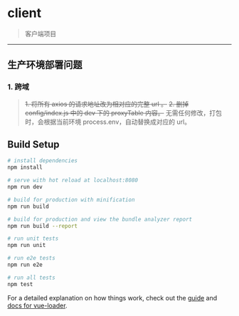 # client

> 客户端项目

***
## 生产环境部署问题

### 1. 跨域

> ~~1. 将所有 axios 的请求地址改为相对应的完整 url 。~~
> ~~2. 删掉 config/index.js 中的 dev 下的 proxyTable 内容。~~
> 无需任何修改，打包时，会根据当前环境 process.env，自动替换成对应的 url。

## Build Setup

``` bash
# install dependencies
npm install

# serve with hot reload at localhost:8080
npm run dev

# build for production with minification
npm run build

# build for production and view the bundle analyzer report
npm run build --report

# run unit tests
npm run unit

# run e2e tests
npm run e2e

# run all tests
npm test
```

For a detailed explanation on how things work, check out the [guide](http://vuejs-templates.github.io/webpack/) and [docs for vue-loader](http://vuejs.github.io/vue-loader).
